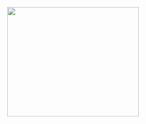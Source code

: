 <p align="center">
<img src="https://media.tenor.com/LhJ9XLDOwNMAAAAi/tower-of-fantasy-loslyn.gif" width="300" height="250"/>
</p>
